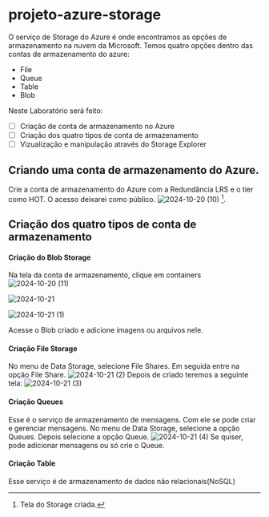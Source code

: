 # projeto-azure-storage

O serviço de Storage do Azure é onde encontramos as opções de armazenamento na nuvem da Microsoft.
Temos quatro opções dentro das contas de armazenamento do azure:
* File
* Queue
* Table
* Blob

Neste Laboratório será feito:
- [ ] Criação de conta de armazenamento no Azure
- [ ] Criação dos quatro tipos de conta de armazenamento
- [ ] Vizualização e manipulação através do Storage Explorer

## Criando uma conta de armazenamento do Azure.
Crie a conta de armazenamento do Azure com a Redundância LRS e o tier como HOT.
O acesso deixarei como público.
![2024-10-20 (10)](https://github.com/user-attachments/assets/96da7cc3-99a9-4bb0-aad4-dbd1d01e097f) [^1].
[^1]: Tela do Storage criada.

## Criação dos quatro tipos de conta de armazenamento
#### Criação do Blob Storage
Na tela da conta de armazenamento, clique em containers
![2024-10-20 (11)](https://github.com/user-attachments/assets/284c75e1-0a49-47e8-8dc9-328eef3c1113)

![2024-10-21](https://github.com/user-attachments/assets/edd2f616-3cc2-4c45-b82b-099f716663b8)

![2024-10-21 (1)](https://github.com/user-attachments/assets/d30c8a1f-3833-48b9-bcbd-25f107b83a39)

Acesse o Blob criado e adicione imagens ou arquivos nele.

#### Criação File Storage
No menu de Data Storage, selecione File Shares. Em seguida entre na opção File Share.
![2024-10-21 (2)](https://github.com/user-attachments/assets/7e2c0bd0-307a-4019-bd22-3bae1be27bf7)
Depois de criado teremos a seguinte tela:
![2024-10-21 (3)](https://github.com/user-attachments/assets/5f5a2629-aab0-4f06-be8a-a7475611b8d6)

#### Criação Queues
Esse é o serviço de armazenamento de mensagens. Com ele se pode criar e gerenciar mensagens.
No menu de Data Storage, selecione a opção Queues. Depois selecione a opção Queue.
![2024-10-21 (4)](https://github.com/user-attachments/assets/c8e64fcf-e16e-45c2-a60c-b6edc2e47602)
Se quiser, pode adicionar mensagens ou só crie o Queue.

#### Criação Table
Esse serviço é de armazenamento de dados não relacionais(NoSQL)
